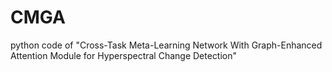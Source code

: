 # CMGA
python code of "Cross-Task Meta-Learning Network With Graph-Enhanced Attention Module for Hyperspectral Change Detection"
